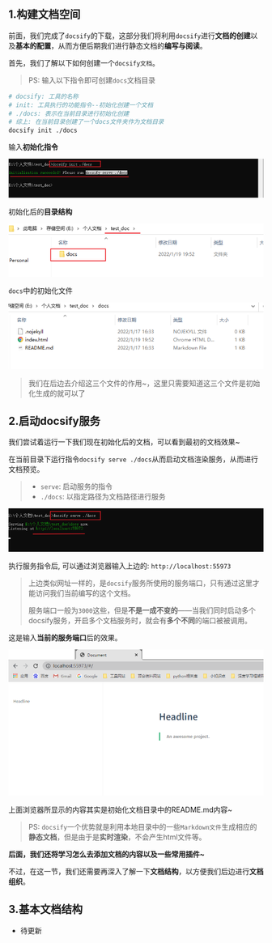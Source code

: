 ## 1.构建文档空间

前面，我们完成了`docsify`的下载，这部分我们将利用`docsify`进行**文档的创建**以及**基本的配置**，从而方便后期我们进行静态文档的**编写与阅读**。

首先，我们了解以下如何创建一个`docsify文档`。

> PS: 输入以下指令即可创建`docs`文档目录

```bash
# docsify: 工具的名称
# init: 工具执行的功能指令--初始化创建一个文档
# ./docs: 表示在当前目录进行初始化创建
# 综上: 在当前目录创建了一个docs文件夹作为文档目录
docsify init ./docs
```

输入**初始化指令**

![image-20220119195251409](初始化构建.assets/image-20220119195251409.png)

初始化后的**目录结构**

![image-20220119195412707](初始化构建.assets/image-20220119195412707.png)

`docs`中的初始化文件

![image-20220119195454829](初始化构建.assets/image-20220119195454829.png)

> 我们在后边去介绍这三个文件的作用~，这里只需要知道这三个文件是初始化生成的就可以了

## 2.启动docsify服务

我们尝试着运行一下我们现在初始化后的文档，可以看到最初的文档效果~

在当前目录下运行指令`docsify serve ./docs`从而启动文档渲染服务，从而进行文档预览。

> - `serve`: 启动服务的指令
> - `./docs`: 以指定路径为文档路径进行服务

![image-20220119200012060](初始化构建.assets/image-20220119200012060.png)

执行服务指令后, 可以通过浏览器输入上边的: `http://localhost:55973`

> 上边类似网址一样的，是`docsify`服务所使用的服务端口，只有通过这里才能访问我们当前编写的这个文档。
>
> 服务端口一般为`3000`这些，但是**不是一成不变的**——当我们同时启动多个docsify服务，开启多个文档服务时，就会有**多个不同**的端口被被调用。

这是输入**当前的服务端口**后的效果。

![image-20220119195944862](初始化构建.assets/image-20220119195944862.png)



上面浏览器所显示的内容其实是初始化文档目录中的README.md内容~

> PS: `docsify`一个优势就是利用本地目录中的一些`Markdown文件`生成相应的**静态文档**，但是由于是**实时渲染**，不会产生html文件等。

**后面，我们还将学习怎么去添加文档的内容以及一些常用插件~**

不过，在这一节，我们还需要再深入了解一下**文档结构**，以方便我们后边进行**文档组织**。

## 3.基本文档结构

- 待更新